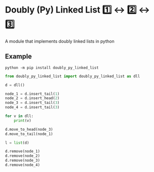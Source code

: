 # Doubly (Py) Linked List 1️⃣ ↔️ 2️⃣ ↔️ 3️⃣

A module that implements doubly linked lists in python

## Example

```
python -m pip install doubly_py_linked_list
```

```python
from doubly_py_linked_list import doubly_py_linked_list as dll

d = dll()

node_1 = d.insert_tail(1)
node_2 = d.insert_head(2)
node_3 = d.insert_tail(3)
node_4 = d.insert_tail(3)

for v in dll:
    print(v)

d.move_to_head(node_3)
d.move_to_tail(node_1)

l = list(d)

d.remove(node_1)
d.remove(node_2)
d.remove(node_3)
d.remove(node_4)
```

